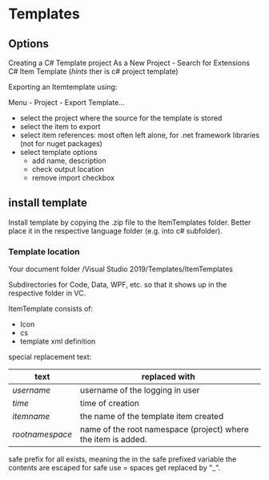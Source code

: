 # Templates

## Options

Creating a C# Template project
As a New Project - Search for Extensions
C# Item Template (*hints* ther is c# project template)

Exporting an Itemtemplate using:

Menu - Project - Export Template...

- select the project where the source for the template is stored
- select the item to export
- select item references: most often left alone, for .net framework libraries (not for nuget packages)
- select template options
  - add name, description
  - check output location
  - remove import checkbox

## install template

Install template by copying the .zip file to the ItemTemplates folder. Better
place it in the respective language folder (e.g. into c# subfolder).

### Template location
Your document folder /Visual Studio 2019/Templates/ItemTemplates

Subdirectories for Code, Data, WPF, etc. so that it shows up in the respective
folder in VC.

ItemTemplate consists of:
- Icon
- cs
- template xml definition

special replacement text:

text | replaced with
---- | -------------
$username$ | username of the logging in user
$time$ | time of creation
$itemname$ | the name of the template item created
$rootnamespace$ | name of the root namespace (project) where the item is added.

safe prefix for all exists, meaning the in the safe prefixed variable the
contents are escaped for safe use = spaces get replaced by "_".


